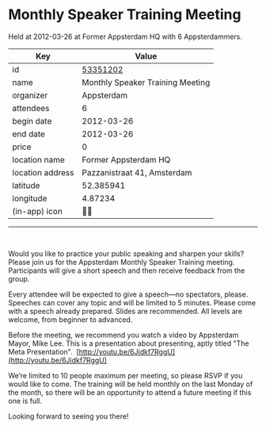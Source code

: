 # Monthly Speaker Training Meeting
Held at 2012-03-26 at Former Appsterdam HQ with 6 Appsterdammers.
        
|Key|Value
|---|---|
|id|[53351202](https://www.meetup.com/appsterdam/events/53351202/)|
|name|Monthly Speaker Training Meeting|
|organizer|Appsterdam|
|attendees|6|
|begin date|2012-03-26|
|end date|2012-03-26|
|price|0|
|location name|Former Appsterdam HQ|
|location address|Pazzanistraat 41, Amsterdam|
|latitude|52.385941|
|longitude|4.87234|
|(in-app) icon|🧑‍🏫|

---

 

Would you like to practice your public speaking and sharpen your skills? Please join us for the Appsterdam Monthly Speaker Training meeting. Participants will give a short speech and then receive feedback from the group.  

Every attendee will be expected to give a speech—no spectators, please. Speeches can cover any topic and will be limited to 5 minutes. Please come with a speech already prepared. Slides are recommended. All levels are welcome, from beginner to advanced.  

Before the meeting, we recommend you watch a video by Appsterdam Mayor, Mike Lee. This is a presentation about presenting, aptly titled "The Meta Presentation".  [http://youtu.be/6Jidkf7RggU](http://youtu.be/6Jidkf7RggU)

We’re limited to 10 people maximum per meeting, so please RSVP if you would like to come. The training will be held monthly on the last Monday of the month, so there will be an opportunity to attend a future meeting if this one is full.

Looking forward to seeing you there!

 

 


